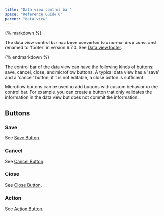 ```yaml
---
title: "Data view control bar"
space: "Reference Guide 6"
parent: "data-view"
---
```



<div class="alert alert-info">{% markdown %}

The data view control bar has been converted to a normal drop zone, and renamed to 'footer' in version 6.7.0\. See [Data view footer](/refguide6/data-view).

{% endmarkdown %}</div>

The control bar of the data view can have the following kinds of buttons: save, cancel, close, and microflow buttons. A typical data view has a 'save' and a 'cancel' button; if it is not editable, a close button is sufficient.

Microflow buttons can be used to add buttons with custom behavior to the control bar. For example, you can create a button that only validates the information in the data view but does not commit the information.

## Buttons

### Save

See [Save Button](/refguide6/data-view-save-button).

### Cancel

See [Cancel Button](/refguide6/data-view-cancel-button).

### Close

See [Close Button](/refguide6/data-view-close-button).

### Action

See [Action Button](/refguide6/data-view-action-button).
